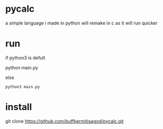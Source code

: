 # pycalc
a simple language i made in python will remake in c as it will run quicker

# run
if python3 is defult
       
   python main.py

else
    
    python3 main.py
    
# install

git clone https://github.com/buffkermitisagod/pycalc.git
